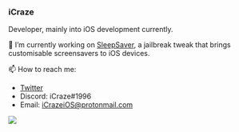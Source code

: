 ### iCraze

Developer, mainly into iOS development currently.

🔭  I’m currently working on [SleepSaver](https://repo.packix.com/package/com.icraze.sleepsaver/), a jailbreak tweak that brings customisable screensavers to iOS devices.

📫  How to reach me: 
* [Twitter](https://twitter.com/iCrazeiOS)
* Discord: iCraze#1996
* Email: iCrazeiOS@protonmail.com

<a href=""><img src="https://github-readme-stats.vercel.app/api/?username=iCrazeiOS&theme=react&show_icons=true&count_private=true"></a>
